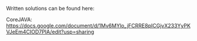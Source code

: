 Written solutions can be found here: 

CoreJAVA: https://docs.google.com/document/d/1Mv6MYlo_jFCRRE8pICGjvX233YyPKVJeEm4CIOD7PIA/edit?usp=sharing
